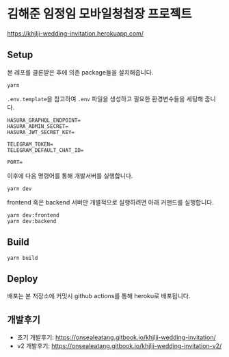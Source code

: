 # 김해준 임정임 모바일청첩장 프로젝트

https://khjlji-wedding-invitation.herokuapp.com/

## Setup

본 레포를 클론받은 후에 의존 package들을 설치해줍니다.

```
yarn
```

`.env.template`을 참고하여 `.env` 파일을 생성하고 필요한 환경변수들을 세팅해 줍니다.

```
HASURA_GRAPHQL_ENDPOINT=
HASURA_ADMIN_SECRET=
HASURA_JWT_SECRET_KEY=

TELEGRAM_TOKEN=
TELEGRAM_DEFAULT_CHAT_ID=

PORT=
```

이후에 다음 명령어를 통해 개발서버를 실행합니다.

```
yarn dev
```

frontend 혹은 backend 서버만 개별적으로 실행하려면 아래 커맨드를 실행합니다.

```
yarn dev:frontend
yarn dev:backend
```

## Build

```
yarn build
```

## Deploy

배포는 본 저장소에 커밋시 github actions를 통해 heroku로 배포됩니다.

## 개발후기

- 초기 개발후기: https://onsealeatang.gitbook.io/khjlji-wedding-invitation/
- v2 개발후기: https://onsealeatang.gitbook.io/khjlji-wedding-invitation-v2/
